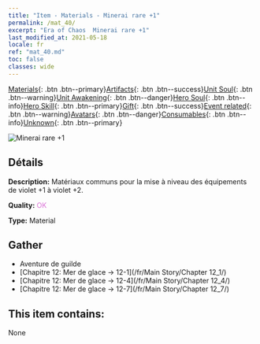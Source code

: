 ```yaml
---
title: "Item - Materials - Minerai rare +1"
permalink: /mat_40/
excerpt: "Era of Chaos  Minerai rare +1"
last_modified_at: 2021-05-18
locale: fr
ref: "mat_40.md"
toc: false
classes: wide
---
```

 [Materials](/ItemsFR/){: .btn .btn--primary}[Artifacts](/ItemsFR/Artifacts/){: .btn .btn--success}[Unit Soul](/ItemsFR/UnitSoul/){: .btn .btn--warning}[Unit Awakening](/ItemsFR/UnitAwakening/){: .btn .btn--danger}[Hero Soul](/ItemsFR/HeroSoul/){: .btn .btn--info}[Hero Skill](/ItemsFR/HeroSkill/){: .btn .btn--primary}[Gift](/ItemsFR/Gift/){: .btn .btn--success}[Event related](/ItemsFR/Events/){: .btn .btn--warning}[Avatars](/ItemsFR/Avatars/){: .btn .btn--danger}[Consumables](/ItemsFR/Consumables/){: .btn .btn--info}[Unknown](/ItemsFR/Unknown/){: .btn .btn--primary}

 ![Minerai rare +1](/images/t/i_cailiao_kuangshi2.png)

## Détails
 **Description:** Matériaux communs pour la mise à niveau des équipements de violet +1 à violet +2.

 **Quality:** <span style="color: #DA70D6">OK</span>

 **Type:** Material

## Gather

*    Aventure de guilde 
*    [Chapitre 12: Mer de glace -> 12-1](/fr/Main Story/Chapter 12_1/) 
*    [Chapitre 12: Mer de glace -> 12-4](/fr/Main Story/Chapter 12_4/) 
*    [Chapitre 12: Mer de glace -> 12-7](/fr/Main Story/Chapter 12_7/) 

## This item contains:

  None

